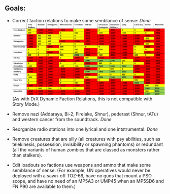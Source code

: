 ## Goals:

- Correct faction relations to make some semblance of sense: *Done*
![Stalker_faction_relations_differential.png](https://github.com/GitWasAMistakeItsNothingButTrash/STALKER-Anomaly/blob/master/Stalker_faction_relations_differential%20-%20Copy.png)
  (As with DrX Dynamic Faction Relations, this is not compatible with Story Mode.)

- Remove nazi (Addaraya, Bi-2, Firelake, Shnur), pederast (Shnur, tATu) and western cancer from the soundtrack. *Done*

- Reorganize radio stations into one lyrical and one intstrumental. *Done*

- Remove creatures that are silly (all creatures with psy abilities, such as telekinesis, possession, invisibility or spawning phantoms) or redundant (all the variants of human zombies that are classed as monsters rather than stalkers).

- Edit loadouts so factions use weapons and ammo that make some semblance of sense.
(For example, UN operatives would never be deployed with a sawn-off TOZ-66, have no guns that mount a PSO scope, and have no need of an MP5A3 or UMP45 when an MP5SD6 and FN P90 are available to them.)
